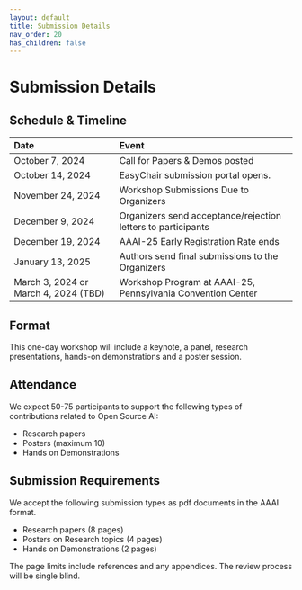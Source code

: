 ```yaml
---
layout: default
title: Submission Details
nav_order: 20
has_children: false
---
```

# Submission Details

## Schedule & Timeline

| **Date** | **Event** |
| :------- | :-------- |
|October 7, 2024 |Call for Papers & Demos posted |
|October 14, 2024 | EasyChair submission portal opens. |
|November 24, 2024  |Workshop Submissions Due to Organizers|
|December 9, 2024  |Organizers send acceptance/rejection letters to participants|
|December 19, 2024  |AAAI-25 Early Registration Rate ends|
|January 13, 2025  |Authors send final submissions to the Organizers |
|March 3, 2024 or March 4, 2024 (TBD) |Workshop Program at AAAI-25, Pennsylvania Convention Center |


## Format
This one-day workshop will include a keynote, a panel, research presentations, hands-on demonstrations and a poster session. 

## Attendance
We expect 50-75 participants to support the following types of contributions related to Open Source AI: 
* Research papers
* Posters  (maximum 10) 
* Hands on Demonstrations

## Submission Requirements
We accept the following submission types as pdf documents in the AAAI format. 
* Research papers (8 pages) 
* Posters on Research topics (4 pages)
* Hands on Demonstrations (2 pages)

The page limits include references and any appendices. The review process will be single blind.


